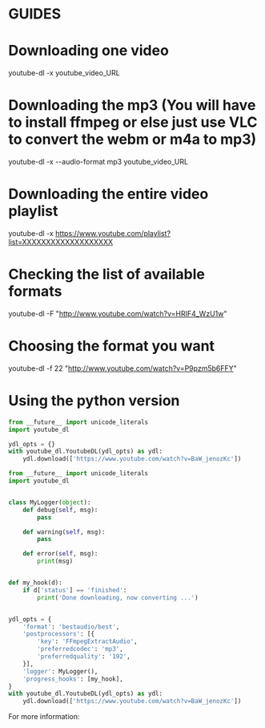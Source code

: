 # GUIDES

# Downloading one video
youtube-dl -x youtube_video_URL

# Downloading the mp3 (You will have to install ffmpeg or else just use VLC to convert the webm or m4a to mp3)
youtube-dl -x --audio-format mp3 youtube_video_URL

# Downloading the entire video playlist
youtube-dl -x https://www.youtube.com/playlist?list=XXXXXXXXXXXXXXXXXXX

# Checking the list of available formats
youtube-dl -F "http://www.youtube.com/watch?v=HRIF4_WzU1w"

# Choosing the format you want
youtube-dl -f 22 "http://www.youtube.com/watch?v=P9pzm5b6FFY"

# Using the python version
```py
from __future__ import unicode_literals
import youtube_dl

ydl_opts = {}
with youtube_dl.YoutubeDL(ydl_opts) as ydl:
    ydl.download(['https://www.youtube.com/watch?v=BaW_jenozKc'])
```

```py
from __future__ import unicode_literals
import youtube_dl


class MyLogger(object):
    def debug(self, msg):
        pass

    def warning(self, msg):
        pass

    def error(self, msg):
        print(msg)


def my_hook(d):
    if d['status'] == 'finished':
        print('Done downloading, now converting ...')


ydl_opts = {
    'format': 'bestaudio/best',
    'postprocessors': [{
        'key': 'FFmpegExtractAudio',
        'preferredcodec': 'mp3',
        'preferredquality': '192',
    }],
    'logger': MyLogger(),
    'progress_hooks': [my_hook],
}
with youtube_dl.YoutubeDL(ydl_opts) as ydl:
    ydl.download(['https://www.youtube.com/watch?v=BaW_jenozKc'])
```


For more information:
